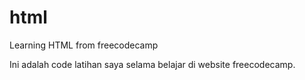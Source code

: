 # html
Learning HTML from freecodecamp

Ini adalah code latihan saya selama belajar di website freecodecamp.	
